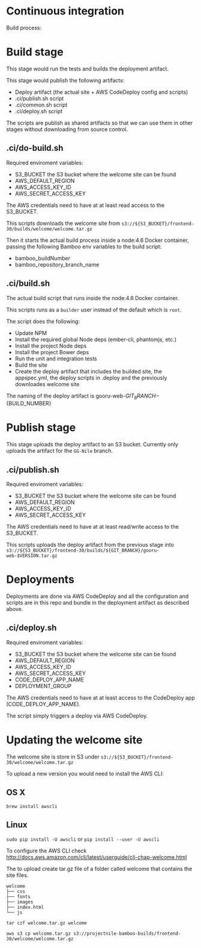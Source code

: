 Continuous integration
======================

Build process:

# Build stage

This stage would run the tests and builds the deployment artifact.

This stage would publish the following artifacts:

- Deploy artifact (the actual site + AWS CodeDeploy config and scripts)
- .ci/publish.sh script
- .ci/common.sh script
- .ci/deploy.sh script

The scripts are publish as shared artifacts so that we can use them in other stages without
downloading from source control.

## .ci/do-build.sh

Required enviroment variables:

- S3_BUCKET the S3 bucket where the welcome site can be found
- AWS_DEFAULT_REGION
- AWS_ACCESS_KEY_ID
- AWS_SECRET_ACCESS_KEY

The AWS credentials need to have at at least read access to the S3_BUCKET.

This scripts downloads the welcome site from `s3://${S3_BUCKET}/frontend-30/builds/welcome/welcome.tar.gz`

Then it starts the actual build process inside a node:4.6 Docker container, passing the following
Bamboo env variables to the build script:

- bamboo_buildNumber
- bamboo_repository_branch_name

## .ci/build.sh

The actual build script that runs inside the node:4.6 Docker container.

This scripts runs as a `builder` user instead of the default which is `root`.

The script does the following:

- Update NPM
- Install the required global Node deps (ember-cli, phantomjs, etc.)
- Install the project Node deps
- Install the project Bower deps
- Run the unit and integration tests
- Build the site
- Create the deploy artifact that includes the builded site, the appspec.yml, the deploy scripts in
  .deploy and the previously downloades welcome site

The naming of the deploy artifact is gooru-web-${GIT_BRANCH}-${BUILD_NUMBER}

# Publish stage

This stage uploads the deploy artifact to an S3 bucket. Currently only uploads the artifact for 
the `GG-Nile` branch.

## .ci/publish.sh

Required enviroment variables:

- S3_BUCKET the S3 bucket where the welcome site can be found
- AWS_DEFAULT_REGION
- AWS_ACCESS_KEY_ID
- AWS_SECRET_ACCESS_KEY

The AWS credentials need to have at at least read/write access to the S3_BUCKET.

This scripts uploads the deploy artifact from the previous stage into
`s3://${S3_BUCKET}/frontend-30/builds/${GIT_BRANCH}/gooru-web-$VERSION.tar.gz`

# Deployments

Deployments are done via AWS CodeDeploy and all the configuration and scripts are in this repo and
bundle in the deployment artifact as described above.

## .ci/deploy.sh

Required enviroment variables:

- S3_BUCKET the S3 bucket where the welcome site can be found
- AWS_DEFAULT_REGION
- AWS_ACCESS_KEY_ID
- AWS_SECRET_ACCESS_KEY
- CODE_DEPLOY_APP_NAME
- DEPLOYMENT_GROUP

The AWS credentials need to have at at least access to the CodeDeploy app (CODE_DEPLOY_APP_NAME).

The script simply triggers a deploy via AWS CodeDeploy.

# Updating the welcome site

The welcome site is store in S3 under `s3://${S3_BUCKET}/frontend-30/welcome/welcome.tar.gz`

To upload a new version you would need to install the AWS CLI:

## OS X

`brew install awscli`

## Linux

`sudo pip install -U awscli` or `pip install --user -U awscli`

To configure the AWS CLI check http://docs.aws.amazon.com/cli/latest/userguide/cli-chap-welcome.html

The to upload create tar.gz file of a folder called welcome that contains the site files.

```
welcome
├── css
├── fonts
├── images
├── index.html
└── js
```

```
tar czf welcome.tar.gz welcome

aws s3 cp welcome.tar.gz s3://projectnile-bamboo-builds/frontend-30/welcome/welcome.tar.gz
```
